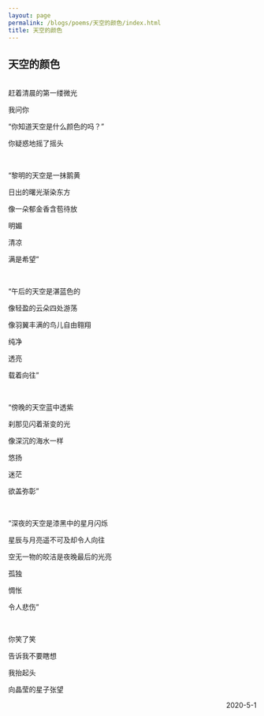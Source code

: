 ```yaml
---
layout: page
permalink: /blogs/poems/天空的颜色/index.html
title: 天空的颜色
---
```


## 天空的颜色
<br>
赶着清晨的第一缕微光

我问你

“你知道天空是什么颜色的吗？”

你疑惑地摇了摇头

<br>

“黎明的天空是一抹鹅黄

日出的曙光渐染东方

像一朵郁金香含苞待放

明媚

清凉

满是希望”

<br>

“午后的天空是湛蓝色的

像轻盈的云朵四处游荡

像羽翼丰满的鸟儿自由翱翔

纯净

透亮

载着向往”

<br>

“傍晚的天空蓝中透紫

刹那见闪着渐变的光

像深沉的海水一样

悠扬

迷茫

欲盖弥彰”

<br>

“深夜的天空是漆黑中的星月闪烁

星辰与月亮遥不可及却令人向往

空无一物的皎洁是夜晚最后的光亮

孤独

惆怅

令人悲伤”

<br>

你笑了笑

告诉我不要瞎想

我抬起头

向晶莹的星子张望

<p align="right">2020-5-1</p>
